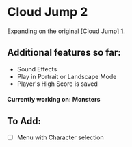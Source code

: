 Cloud Jump 2
================

Expanding on the original [Cloud Jump] [1].

Additional features so far:
------
* Sound Effects
* Play in Portrait or Landscape Mode
* Player's High Score is saved

#### Currently working on: **Monsters**

To Add:
------
- [ ] Menu with Character selection

[1]: https://gist.github.com/BashedCrab/9098744
